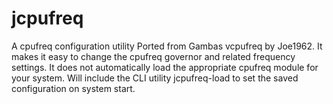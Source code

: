 # jcpufreq
A cpufreq configuration utility Ported from Gambas vcpufreq by Joe1962. It makes it easy to change the cpufreq governor and related frequency settings. It does not automatically load the appropriate cpufreq module for your system. Will include the CLI utility jcpufreq-load to set the saved configuration on system start.
